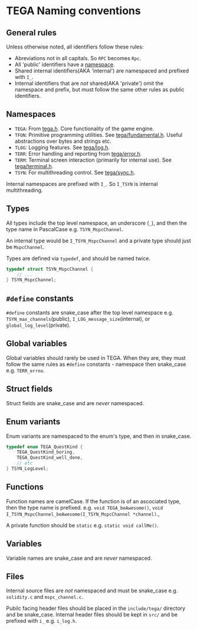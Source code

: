 # TEGA Naming conventions

## General rules

Unless otherwise noted, all identifiers follow these rules:

- Abreviations not in all capitals. So `RPC` becomes `Rpc`.
- All 'public' identifiers have a [namespace](#namespaces).
- Shared internal identifiers(AKA 'internal') are namespaced and
  prefixed with `I_`.
- Internal identifiers that are _not_ shared(AKA 'private') omit the
  namespace and prefix, but must follow the same other rules as public
  identifiers.

## Namespaces

- `TEGA`: From [tega.h]. Core functionality of the game engine.
- `TFUN`: Primitive programming utilities. See [tega/fundamental.h].
  Useful abstractions over bytes and strings etc.
- `TLOG`: Logging features. See [tega/log.h].
- `TERR`: Error handling and reporting from [tega/error.h].
- `TERM`: Terminal screen interaction (primarily for internal use).
  See [tega/terminal.h].
- `TSYN`: For multithreading control. See [tega/sync.h].

Internal namespaces are prefixed with `I_`. So `I_TSYN` is internal
multithreading.

## Types

All types include the top level namespace, an underscore (`_`), and then
the type name in PascalCase e.g. `TSYN_MspcChannel`.

An internal type would be `I_TSYN_MspcChannel` and a private type
should just be `MspcChannel`.

Types are defined via `typedef`, and should be named twice.

```c
typedef struct TSYN_MspcChannel {
    // ...
} TSYN_MspcChannel;
```

## `#define` constants

`#define` constants are snake_case after the top level namespace e.g.
`TSYN_max_channels`(public), `I_LOG_message_size`(internal), or 
`global_log_level`(private).

## Global variables

Global variables should rarely be used in TEGA. When they are, they
must follow the same rules as `#define` constants - namespace then
snake_case e.g. `TERR_errno`.

## Struct fields

Struct fields are snake_case and are _never_ namespaced.

## Enum variants

Enum variants are namespaced to the enum's type, and then in snake_case.

```c
typedef enum TEGA_QuestKind {
    TEGA_QuestKind_boring,
    TEGA_QuestKind_well_done,
    // etc
} TSYN_LogLevel;
```

## Functions

Function names are camelCase. If the function is of an ascociated type,
then the type name is prefixed. e.g. `void TEGA_beAwesome()`,
`void I_TSYN_MspcChannel_beAwesome(I_TSYN_MspcChannel *channel)`.,

A private function should be `static` e.g. `static void callMe()`.

## Variables

Variable names are snake_case and are _never_ namespaced.

## Files

Internal source files are _not_ namespaced and must be snake_case e.g.
`solidity.c` and `mspc_channel.c`.

Pubilc facing header files should be placed in the `include/tega/`
directory and be snake_case. Internal header files should be kept in
`src/` and be prefixed with `i_` e.g. `i_log.h`.

[tega.h]: /include/tega.h
[tega/fundamental.h]: /include/tega/fundamental.h
[tega/log.h]: /include/tega/log.h
[tega/error.h]: /include/tega/error.h
[tega/terminal.h]: /include/tega/terminal.h
[tega/sync.h]: /include/tega/sync.h
